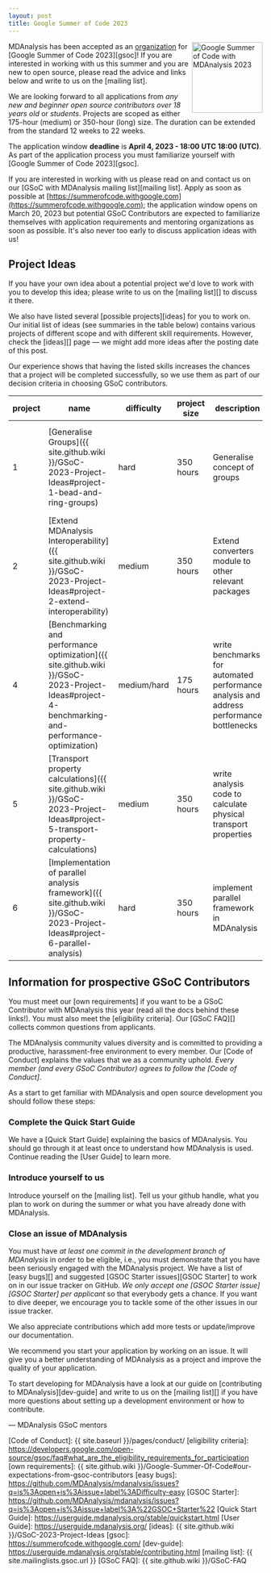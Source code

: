 ```yaml
---
layout: post
title: Google Summer of Code 2023
---
```


<p>
<img
src="https://developers.google.com/open-source/gsoc/resources/downloads/GSoC-Vertical.svg"
title="Google Summer of Code 2023" alt="Google Summer of Code with
MDAnalysis 2023"
style="float: right; height: 10em; " />
</p>

MDAnalysis has been accepted as an [organization][org] for [Google Summer of
Code 2023][gsoc]!  If you are interested in working with us this summer and you
are new to open source, please read the advice and links below and write to us
on the [mailing list].

We are looking forward to all applications from *any new and beginner
open source contributors over 18 years old* or *students*. Projects
are scoped as either 175-hour (medium) or 350-hour (long) size. The
duration can be extended from the standard 12 weeks to 22 weeks.

The application window **deadline** is **April 4, 2023 - 18:00 UTC
18:00 (UTC)**. As part of the application process you must familiarize
yourself with [Google Summer of Code 2023][gsoc].

If you are interested in working with us please read on and contact us
on our [GSoC with MDAnalysis mailing list][mailing list].  Apply as
soon as possible at
[https://summerofcode.withgoogle.com](https://summerofcode.withgoogle.com);
the application window opens on March 20, 2023 but potential GSoC
Contributors are expected to familiarize themselves with application
requirements and mentoring organizations as soon as possible. It's
also never too early to discuss application ideas with us!

## Project Ideas

If you have your own idea about a potential project we'd love to work with you
to develop this idea; please write to us on the [mailing list][]
to discuss it there.

We also have listed several [possible projects][ideas] for you to work on. Our
initial list of ideas (see summaries in the table below) contains various
projects of different scope and with different skill requirements. However,
check the [ideas][] page — we might add more ideas after the posting date of
this post.

Our experience shows that having the listed skills increases the
chances that a project will be completed successfully, so we use them
as part of our decision criteria in choosing GSoC contributors.

| project | name                                                                                                                                                      | difficulty | project size | description                                                                                    | skills                      | mentors                                |
|---------|-----------------------------------------------------------------------------------------------------------------------------------------------------------|------------|------------|------------------------------------------------------------------------------------------------|-----------------------------|----------------------------------------|
| 1       | [Generalise Groups]({{ site.github.wiki }}/GSoC-2023-Project-Ideas#project-1-bead-and-ring-groups)                                         | hard     | 350 hours   | Generalise concept of groups                                                                   | Python, NetworkX, Molecular modelling                  | @lilyminium, @fiona-naughton, @richardjgowers, @IAlibay, @micaela-matta, @ojeda-e, @yuxuanzhuang, @RMeli |
| 2       | [Extend MDAnalysis Interoperability]({{ site.github.wiki }}/GSoC-2023-Project-Ideas#project-2-extend-interoperability)                  | medium     | 350 hours   | Extend converters module to other relevant packages                                            | Python, Molecular Modelling                      | @lilyminium, @IAlibay, @fiona-naughton, @hmacdope, @yuxuanzhuang, @RMeli|
| 4       | [Benchmarking and performance optimization]({{ site.github.wiki }}/GSoC-2023-Project-Ideas#project-4-benchmarking-and-performance-optimization)                  | medium/hard     | 175 hours   |  write benchmarks for automated performance analysis and address performance bottlenecks | Python, Molecular Modelling                      | @hmacdope, @orbeckst, @ojeda-e, @RMeli |
| 5       | [Transport property calculations]({{ site.github.wiki }}/GSoC-2023-Project-Ideas#project-5-transport-property-calculations) | medium     | 350 hours   |  write analysis code to calculate physical transport properties | Python, Physics/Mathematics      | @orionarcher, @hmacdope |
| 6       | [Implementation of parallel analysis framework]({{ site.github.wiki }}/GSoC-2023-Project-Ideas#project-6-parallel-analysis) | hard     | 350 hours   |  implement parallel framework in MDAnalysis| Python, Parallel Programming, Molecular Modelling      | @yuxuanzhuang, @orbeckst, @RMeli |



## Information for prospective GSoC Contributors

You must meet our [own requirements] if you want to be a GSoC
Contributor with MDAnalysis this year (read all the docs behind these
links!). You must also meet the [eligibility criteria]. Our [GSoC
FAQ][] collects common questions from applicants.

The MDAnalysis community values diversity and is committed to providing a
productive, harassment-free environment to every member. Our [Code of Conduct]
explains the values that we as a community uphold. *Every member (and every
GSoC Contributor) agrees to follow the [Code of Conduct]*.

As a start to get familiar with MDAnalysis and open source development you
should follow these steps:

### Complete the Quick Start Guide

We have a [Quick Start Guide] explaining the basics of MDAnalysis. You
should go through it at least once to understand how MDAnalysis is
used. Continue reading the [User Guide] to learn more.

### Introduce yourself to us

Introduce yourself on the [mailing list]. Tell us your github handle, what you plan to work
on during the summer or what you have already done with MDAnalysis.

### Close an issue of MDAnalysis

You must have *at least one commit in the development branch of MDAnalysis* in
order to be eligible, i.e., you must demonstrate that you have been seriously
engaged with the MDAnalysis project.  We have a list of [easy bugs][] and
suggested [GSOC Starter issues][GSOC Starter] to work on in our issue tracker
on GitHub. *We only accept one [GSOC Starter issue][GSOC Starter] per
applicant* so that everybody gets a chance. If you want to dive deeper, we
encourage you to tackle some of the other issues in our issue tracker.

We also appreciate contributions which add more tests or update/improve our documentation.

We recommend you start your application by working on an issue. It will give
you a better understanding of MDAnalysis as a project and improve the quality
of your application.

To start developing for MDAnalysis have a look at our
guide on [contributing to MDAnalysis][dev-guide] and write to us on
the [mailing list][] if you have more questions about setting up a
development environment or how to contribute.


— MDAnalysis GSoC mentors


[org]: https://summerofcode.withgoogle.com/programs/2023/organizations/mdanalysis
[Code of Conduct]: {{ site.baseurl }}/pages/conduct/
[eligibility criteria]: https://developers.google.com/open-source/gsoc/faq#what_are_the_eligibility_requirements_for_participation
[own requirements]: {{ site.github.wiki }}/Google-Summer-Of-Code#our-expectations-from-gsoc-contributors
[easy bugs]: https://github.com/MDAnalysis/mdanalysis/issues?q=is%3Aopen+is%3Aissue+label%3ADifficulty-easy
[GSOC Starter]: https://github.com/MDAnalysis/mdanalysis/issues?q=is%3Aopen+is%3Aissue+label%3A%22GSOC+Starter%22
[Quick Start Guide]: https://userguide.mdanalysis.org/stable/quickstart.html
[User Guide]: https://userguide.mdanalysis.org/
[ideas]: {{ site.github.wiki }}/GSoC-2023-Project-Ideas
[gsoc]: https://summerofcode.withgoogle.com/
[dev-guide]: https://userguide.mdanalysis.org/stable/contributing.html
[mailing list]: {{ site.mailinglists.gsoc.url }}
[GSoC FAQ]: {{ site.github.wiki }}/GSoC-FAQ
